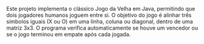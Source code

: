 Este projeto implementa o clássico Jogo da Velha em Java, permitindo que dois jogadores humanos joguem entre si. O objetivo do jogo é alinhar três símbolos iguais (X ou O) em uma linha, coluna ou diagonal, dentro de uma matriz 3x3. 
O programa verifica automaticamente se houve um vencedor ou se o jogo terminou em empate após cada jogada.
